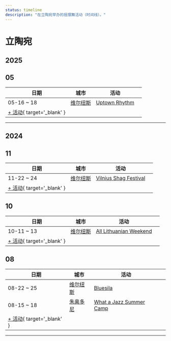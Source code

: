 ```yaml
---
status: timeline
description: "在立陶宛举办的摇摆舞活动（时间线）。"
---
```


# 立陶宛

## 2025

## 05

| 日期 | 城市 | 活动 | |
| --- | --- | --- | --- |
| 05-16 ~ 18 | [维尔纽斯](by_city.md#vilnius) | [Uptown Rhythm](uptown-rhythm-2025.md) |  |
| [+ 活动](https://github.com/swingdance/events/issues/new?assignees=&labels=add+event&projects=&template=02-add_entity.yml&title=%5B2025%2Flt_LT%5D%20%3CName%3E&region=lt_LT&province=&city=&org_id=&date_starts=2025-05-&date_ends=2025-05-){ target='_blank' }

---

## 2024

## 11

| 日期 | 城市 | 活动 | |
| --- | --- | --- | --- |
| 11-22 ~ 24 | [维尔纽斯](by_city.md#vilnius) | [Vilnius Shag Festival](vilnius-shag-festival-2024.md) |  |
| [+ 活动](https://github.com/swingdance/events/issues/new?assignees=&labels=add+event&projects=&template=02-add_entity.yml&title=%5B2024%2Flt_LT%5D%20%3CName%3E&region=lt_LT&province=&city=&org_id=&date_starts=2024-11-&date_ends=2024-11-){ target='_blank' }

## 10

| 日期 | 城市 | 活动 | |
| --- | --- | --- | --- |
| 10-11 ~ 13 | [维尔纽斯](by_city.md#vilnius) | [All Lithuanian Weekend](all-lithuanian-weekend-2024.md) |  |
| [+ 活动](https://github.com/swingdance/events/issues/new?assignees=&labels=add+event&projects=&template=02-add_entity.yml&title=%5B2024%2Flt_LT%5D%20%3CName%3E&region=lt_LT&province=&city=&org_id=&date_starts=2024-10-&date_ends=2024-10-){ target='_blank' }

## 08

| 日期 | 城市 | 活动 | |
| --- | --- | --- | --- |
| 08-22 ~ 25 | [维尔纽斯](by_city.md#vilnius) | [Bluesila](bluesila-2024.md) |  |
| 08-15 ~ 18 | [朱奥多尼](by_city.md#juodonys) | [What a Jazz Summer Camp](what-a-jazz-summer-camp-2024.md) |  |
| [+ 活动](https://github.com/swingdance/events/issues/new?assignees=&labels=add+event&projects=&template=02-add_entity.yml&title=%5B2024%2Flt_LT%5D%20%3CName%3E&region=lt_LT&province=&city=&org_id=&date_starts=2024-08-&date_ends=2024-08-){ target='_blank' }

---

